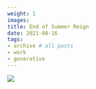 ```yaml
---
weight: 1
images:
title: End of Summer Reign
date: 2021-08-16
tags:
- archive # all posts
- work
- generative
---
```


![](https://live.staticflickr.com/65535/52644156323_0bfa265b57_b_d.jpg)